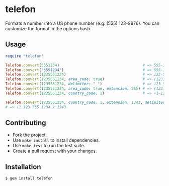 # telefon

Formats a number into a US phone number (e.g: (555) 123-9876).
You can customize the format in the options hash.

## Usage

```ruby
require "telefon"

Telefon.convert(5551234)                                     # => 555-1234
Telefon.convert("5551234")                                   # => 555-1234
Telefon.convert(1235551234)                                  # => 123-555-1234
Telefon.convert(1235551234, area_code: true)                 # => (123) 555-1234
Telefon.convert(1235551234, delimiter: " ")                  # => 123 555 1234
Telefon.convert(1235551234, area_code: true, extension: 555) # => (123) 555-1234 x 555
Telefon.convert(1235551234, country_code: 1)                 # => +1-123-555-1234

Telefon.convert(1235551234, country_code: 1, extension: 1343, delimiter: '.')
# => +1.123.555.1234 x 1343
```

## Contributing

- Fork the project.
- Use `make install` to install dependencies.
- Use `make test` to run the test suite.
- Create a pull request with your changes.

## Installation

```
$ gem install telefon
```
